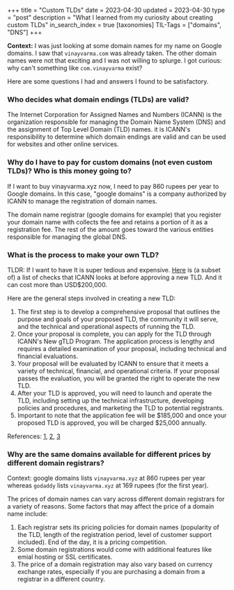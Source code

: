 +++
title = "Custom TLDs"
date = 2023-04-30
updated = 2023-04-30
type = "post"
description = "What I learned from my curiosity about creating custom TLDs"
in_search_index = true
[taxonomies]
TIL-Tags = ["domains", "DNS"]
+++

**Context:** I was just looking at some domain names for my name on Google domains. I saw that `vinayvarma.com` was already taken. The other domain names were not that exciting and I was not willing to splurge. I got curious: why can't something like `com.vinayvarma` exist?

Here are some questions I had and answers I found to be satisfactory.

### Who decides what domain endings (TLDs) are valid?

The Internet Corporation for Assigned Names and Numbers (ICANN) is the organization responsible for managing the Domain Name System (DNS) and the assignment of Top Level Domain (TLD) names. it is ICANN's responsibility to determine which domain endings are valid and can be used for websites and other online services.

### Why do I have to pay for custom domains (not even custom TLDs)? Who is this money going to?
If I want to buy vinayvarma.xyz now, I need to pay 860 rupees per year to Google domains. In this case, "google domains" is a company authorized by ICANN to manage the registration of domain names.

The domain name registrar (google domains for example) that you register your domain name with collects the fee and retains a portion of it as a registration fee. The rest of the amount goes toward the various entities responsible for managing the global DNS.

### What is the process to make your own TLD?
TLDR: If I want to have It is super tedious and expensive. [Here](https://serverfault.com/a/243335) is (a subset of) a list of checks that ICANN looks at before approving a new TLD. And it can cost more than USD$200,000.

Here are the general steps involved in creating a new TLD:

1. The first step is to develop a comprehensive proposal that outlines the purpose and goals of your proposed TLD, the community it will serve, and the technical and operational aspects of running the TLD.
2. Once your proposal is complete, you can apply for the TLD through ICANN's New gTLD Program. The application process is lengthy and requires a detailed examination of your proposal, including technical and financial evaluations.
3. Your proposal will be evaluated by ICANN to ensure that it meets a variety of technical, financial, and operational criteria. If your proposal passes the evaluation, you will be granted the right to operate the new TLD.
4. After your TLD is approved, you will need to launch and operate the TLD, including setting up the technical infrastructure, developing policies and procedures, and marketing the TLD to potential registrants.
5. Important to note that the application fee will be $185,000 and once your proposed TLD is approved, you will be charged $25,000 annually.

References: [1](https://dev.to/kailyons/tutorial-make-your-own-top-level-domain-name-like-com-org-and-net-jhd), [2](https://adrianroselli.com/2011/06/make-your-own-tld-i-want-bacon.html), [3](https://archive.icann.org/en/tlds/tld-application-process.htm)

### Why are the same domains available for different prices by different domain registrars?
Context: google domains lists `vinayvarma.xyz` at 860 rupees per year whereas `godaddy` lists `vinayvarma.xyz` at 169 rupees (for the first year).

The prices of domain names can vary across different domain registrars for a variety of reasons. Some factors that may affect the price of a domain name include:
1. Each registrar sets its pricing policies for domain names (popularity of the TLD, length of the registration period, level of customer support included). End of the day, it is a pricing competition.
2. Some domain registrations would come with additional features like emial hosting or SSL certificates.
3. The price of a domain registration may also vary based on currency exchange rates, especially if you are purchasing a domain from a registrar in a different country.